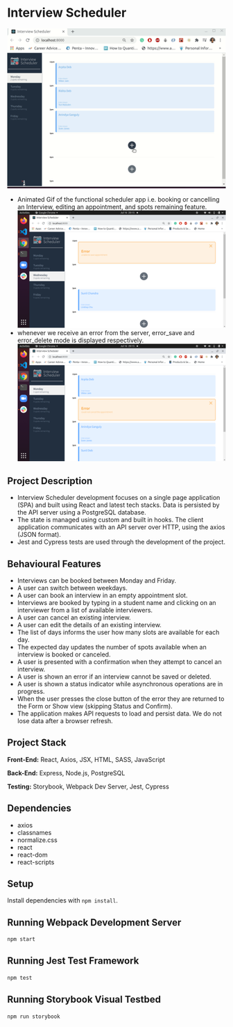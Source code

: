 # Interview Scheduler

![schedulerapp_feature.gif](https://github.com/ArpitaDeb/scheduler/blob/master/docs/schedulerapp_feature.gif?raw=true)
- Animated Gif of the functional scheduler app i.e. booking or cancelling an Interview, editing an appointment, and spots remaining feature.
![error_save.png](https://github.com/ArpitaDeb/scheduler/blob/master/docs/error_save.png?raw=true)
- whenever we receive an error from the server, error_save and error_delete mode is displayed respectively.
![error_delete.png](https://github.com/ArpitaDeb/scheduler/blob/master/docs/error_delete.png?raw=true)

## Project Description
- Interview Scheduler development focuses on a single page application (SPA) and built using React and latest tech stacks. Data is persisted by the API server using a PostgreSQL database.
- The state is managed using custom and built in hooks. The client application communicates with an API server over HTTP, using the axios (JSON format).
- Jest and Cypress tests are used through the development of the project.

## Behavioural Features
- Interviews can be booked between Monday and Friday.
- A user can switch between weekdays.
- A user can book an interview in an empty appointment slot.
- Interviews are booked by typing in a student name and clicking on an interviewer from a list of available interviewers.
- A user can cancel an existing interview.
- A user can edit the details of an existing interview.
- The list of days informs the user how many slots are available for each day.
- The expected day updates the number of spots available when an interview is booked or canceled.
- A user is presented with a confirmation when they attempt to cancel an interview.
- A user is shown an error if an interview cannot be saved or deleted.
- A user is shown a status indicator while asynchronous operations are in progress.
- When the user presses the close button of the error they are returned to the Form or Show view (skipping Status and Confirm).
- The application makes API requests to load and persist data. We do not lose data after a browser refresh.

## Project Stack

__Front-End:__ React, Axios, JSX, HTML, SASS, JavaScript

__Back-End:__ Express, Node.js, PostgreSQL

__Testing:__ Storybook, Webpack Dev Server, Jest, Cypress

## Dependencies
- axios
- classnames
- normalize.css
- react
- react-dom
- react-scripts
## Setup

Install dependencies with `npm install`.

## Running Webpack Development Server

```sh
npm start
```
## Running Jest Test Framework

```sh
npm test
```
## Running Storybook Visual Testbed

```sh
npm run storybook
```
